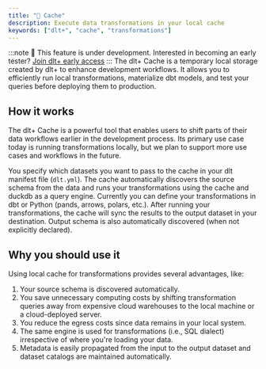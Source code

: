 ```yaml
---
title: "🧪 Cache"
description: Execute data transformations in your local cache
keywords: ["dlt+", "cache", "transformations"]
---
```

:::note
🚧 This feature is under development. Interested in becoming an early tester? [Join dlt+ early access](https://info.dlthub.com/waiting-list)
:::
The dlt+ Cache is a temporary local storage created by dlt+ to enhance development workflows. It allows you to efficiently run local transformations, materialize dbt models, and test your queries before deploying them to production. 

## How it works

The dlt+ Cache is a powerful tool that enables users to shift parts of their data workflows earlier in the development process. Its primary use case today is running transformations locally, but we plan to support more use cases and workflows in the future.

You specify which datasets you want to pass to the cache in your dlt manifest file (`dlt.yml`). The cache automatically discovers the source schema from the data and runs your transformations using the cache and duckdb as a query engine. Currently you can define your transformations in dbt or Python (pands, arrows, polars, etc.). After running your transformations, the cache will sync the results to the output dataset in your destination. Output schema is also automatically discovered (when not explicitly declared).


## Why you should use it

Using local cache for transformations provides several advantages, like:
1. Your source schema is discovered automatically.
2. You save unnecessary computing costs by shifting transformation queries away from expensive cloud warehouses to the local machine or a cloud-deployed server.
3. You reduce the egress costs since data remains in your local system.
4. The same engine is used for transformations (i.e., SQL dialect) irrespective of where you're loading your data.
6. Metadata is easily propagated from the input to the output dataset and dataset catalogs are maintained automatically.

